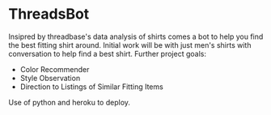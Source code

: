 # ThreadsBot

Insipred by threadbase's data analysis of shirts comes a bot to help you find the best fitting shirt around. Initial work will be with just men's shirts with conversation to help find a best shirt. 
Further project goals:
* Color Recommender
* Style Observation
* Direction to Listings of Similar Fitting Items

Use of python and heroku to deploy.
